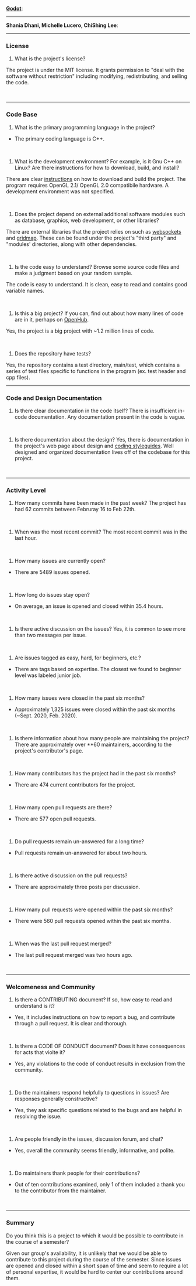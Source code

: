 **[Godot](https://github.com/godotengine/godot)**:


---

**Shania Dhani, Michelle Lucero, ChiShing Lee**:


---


### License

1. What is the project's license?

The project is under the MIT license. It grants permission to "deal with the software without restriction" including modifying, redistributing, and selling the code. 

<br>

---

### Code Base

1. What is the primary programming language in the project?
- The primary coding language is C++.

<br>


1. What is the development environment? For example, is it Gnu C++ on Linux?
Are there instructions for how to download, build, and install?

There are clear [instructions](https://godotengine.org/download/linux) on how to download and build the project. The program requires OpenGL 2.1/ OpenGL 2.0 compatibile hardware. A development environment was not specified. 

<br>

1. Does the project depend on external additional software modules such as
database,  graphics, web development, or other libraries?

There are external libraries that the project relies on such as [websockets](https://github.com/godotengine/godot/tree/master/modules/websocket) and [gridmap](https://github.com/godotengine/godot/tree/master/modules/gridmap). These can be found under the project's "third party" and "modules' directories, along with other dependencies.

<br>

1. Is the code easy to understand? Browse some source code files and make
a judgment based on your random sample.

The code is easy to understand. It is clean, easy to read and contains good variable names.

<br>

1. Is this a big project? If you can, find out about how many lines of code
are in it, perhaps on [OpenHub](https://www.openhub.net/).

Yes, the project is a big project with ~1.2 million lines of code.

<br>


1. Does the repository have tests?

Yes, the repository contains a test directory, main/test, which contains a series of test files specific to functions in the program (ex. test header and cpp files).
<br>


---

### Code and Design Documentation
1. Is there clear documentation in the code itself?
There is insufficient in-code documentation. Any documentation present in the code is vague.

<br>


1. Is there documentation about the design?
Yes, there is documentation in the project's web page about design and [coding styleguides](https://docs.godotengine.org/en/3.2/community/contributing/code_style_guidelines.html). Well designed and organized documentation lives off of the codebase for this project.
<br>


---


### Activity Level


1. How many commits have been made in the past week?
The project has had 62 commits between Februray 16 to Feb 22th.  
<br>

1. When was the most recent commit?
The most recent commit was in the last hour. 
<br>

1. How many issues are currently open?
- There are 5489 issues opened.
<br>

1. How long do issues stay open?
- On average, an issue is opened and closed within 35.4 hours.

<br>

1. Is there active discussion on the issues?
Yes, it is common to see more than two messages per issue.
<br>

1. Are issues tagged as easy, hard, for beginners, etc.?
- There are tags based on expertise. The closest we found to beginner level was labeled junior job.
<br>

1. How many issues were closed in the past six months?
- Approximately 1,325 issues were closed within the past six months (~Sept. 2020, Feb. 2020).

<br>


1. Is there information about how many people are maintaining the project?
There are approximately over **60 maintainers, according to the project's contributor's page.

<br>

1. How many contributors has the project had in the past six months?
- There are 474 current contributors for the project.

<br>


1. How many open pull requests are there?
- There are 577 open pull requests.

<br>

1. Do pull requests remain un-answered for a long time?
- Pull requests remain un-answered for about two hours.

<br>

1. Is there active discussion on the pull requests?
- There are approximately three posts per discussion.

<br>

1. How many pull requests were opened within the past six months?
- There were 560 pull requests opened within the past six months.

<br>


1. When was the last  pull request  merged?
- The last pull request merged was two hours ago.

<br>

---
### Welcomeness and Community

1. Is there a CONTRIBUTING document? If so, how easy to read and understand is it?

- Yes, it includes instructions on how to report a bug, and contribute through a pull request. It is clear and thorough.

<br>

1. Is there a CODE OF CONDUCT document? Does it have consequences for acts that
violte it?

- Yes, any violations to the code of conduct results in exclusion from the community.

<br>

1. Do the maintainers respond helpfully to questions in issues?
Are responses generally constructive?

- Yes, they ask specific questions related to the bugs and are helpful in resolving the issue.

<br>

1. Are people friendly in the issues, discussion forum, and chat?

- Yes, overall the community seems friendly, informative, and polite.

<br>

1. Do maintainers thank people for their contributions?
- Out of ten contributions examined, only 1 of them included a thank you to the contributor from the maintainer.

<br>

---
### Summary
Do you think  this is a project to which it would be possible to contribute in the
course of a semester?

Given our group's availability, it is unlikely that we would be able to contribute to this project during the course of the semester. Since issues are opened and closed within a short span of time and seem to require a lot of personal expertise, it would be hard to center our contributions around them. 
